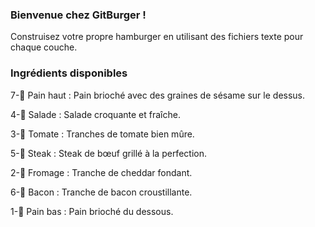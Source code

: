 ### Bienvenue chez GitBurger ! ###
Construisez votre propre hamburger en utilisant des fichiers texte pour chaque couche.

### Ingrédients disponibles ###
7-🥯 Pain haut : Pain brioché avec des graines de sésame sur le dessus.

4-🥬 Salade : Salade croquante et fraîche.

3-🍅 Tomate : Tranches de tomate bien mûre.

5-🥩 Steak : Steak de bœuf grillé à la perfection.

2-🧀 Fromage : Tranche de cheddar fondant.

6-🥓 Bacon : Tranche de bacon croustillante.

1-🍞 Pain bas : Pain brioché du dessous.

